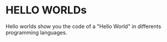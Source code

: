HELLO WORLDs
============

Hello worlds show you the code of a "Hello World" in differents programming languages.
